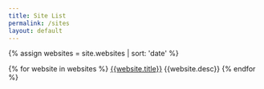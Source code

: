 ```yaml
---
title: Site List
permalink: /sites
layout: default
---
```

{% assign websites = site.websites | sort: 'date' %}

{% for website in websites %}
  [{{website.title}}]({{website.uri}}) {{website.desc}}
{% endfor %}
